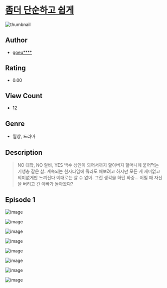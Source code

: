 # [좀더 단순하고 쉽게](https://comic.naver.com/challenge/list?titleId=811370)
![thumbnail](https://image-comic.pstatic.net/user_contents_data/challenge_comic/2023/05/25/327745/upload_3703194969757017398_480x623.jpeg)

## Author
- [goeu****](https://comic.naver.com/artistTitle?id=327745)

## Rating
- 0.00

## View Count
- 12

## Genre
- 일상, 드라마

## Description
> NO 대학, NO 알바, YES 백수 성인이 되어서까지 할아버지 할머니께 붙어먹는 기생충 같은 삶. 계속되는 현자타임에 뭐라도 해보려고 하지만 모든 게 재미없고 의미없게만 느껴진다 이대로는 살 수 없어. 그런 생각을 하던 와중... 어릴 때 자신을 버리고 간 아빠가 돌아왔다?


## Episode 1
![image](https://image-comic.pstatic.net/user_contents_data/challenge_comic/2023/05/25/327745/upload_7220457908073739062.jpeg)

![image](https://image-comic.pstatic.net/user_contents_data/challenge_comic/2023/05/25/327745/upload_7364290719145813303.jpeg)

![image](https://image-comic.pstatic.net/user_contents_data/challenge_comic/2023/05/25/327745/upload_7003994854819838003.jpeg)

![image](https://image-comic.pstatic.net/user_contents_data/challenge_comic/2023/05/25/327745/upload_4051048554355568996.jpeg)

![image](https://image-comic.pstatic.net/user_contents_data/challenge_comic/2023/05/25/327745/upload_4049634603074663524.jpeg)

![image](https://image-comic.pstatic.net/user_contents_data/challenge_comic/2023/05/25/327745/upload_3630524939149599330.jpeg)

![image](https://image-comic.pstatic.net/user_contents_data/challenge_comic/2023/05/25/327745/upload_7363777032480765281.jpeg)

![image](https://image-comic.pstatic.net/user_contents_data/challenge_comic/2023/05/25/327745/upload_3558187192280311397.jpeg)
